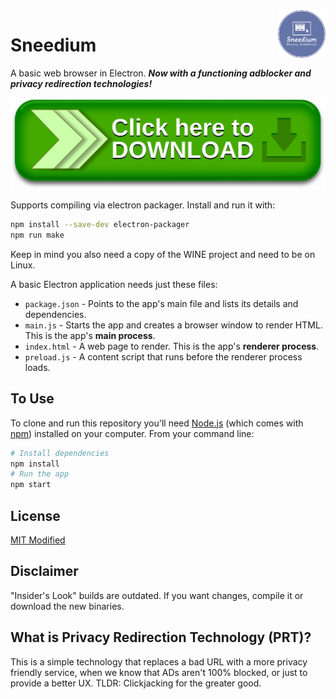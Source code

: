 <img src="logo.png" align="right" width="15%"/>

# Sneedium
A basic web browser in Electron. ***Now with a functioning adblocker and privacy redirection technologies!***

[![Download latest build.](download.png)](https://github.com/Sneed-Group/sneedium/releases/latest)

Supports compiling via electron packager. Install and run it with:

```bash
npm install --save-dev electron-packager
npm run make
```

Keep in mind you also need a copy of the WINE project and need to be on Linux.

A basic Electron application needs just these files:

- `package.json` - Points to the app's main file and lists its details and dependencies.
- `main.js` - Starts the app and creates a browser window to render HTML. This is the app's **main process**.
- `index.html` - A web page to render. This is the app's **renderer process**.
- `preload.js` - A content script that runs before the renderer process loads.


## To Use

To clone and run this repository you'll need [Node.js](https://nodejs.org/en/download/) (which comes with [npm](http://npmjs.com)) installed on your computer. From your command line:

```bash
# Install dependencies
npm install
# Run the app
npm start
```

## License

[MIT Modified](LICENSE.md)

## Disclaimer

"Insider's Look" builds are outdated. If you want changes, compile it or download the new binaries.

## What is Privacy Redirection Technology (PRT)?

This is a simple technology that replaces a bad URL with a more privacy friendly service, when we know that ADs aren't 100% blocked, or just to provide a better UX. TLDR: Clickjacking for the greater good.
